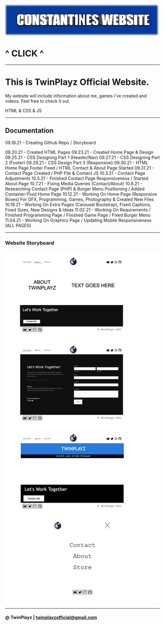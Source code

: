 
[![Website](https://github.com/ConstantineLinardakis/OfficialWebsite/blob/main/doc/THUMBNAIL.png)](https://constantinelinardakis.github.io/TwinPlayzOfficial/index.html)

# ^ CLICK  ^

___

# This is TwinPlayz Official Website. 
My website will include information about me, games i've created and videos. Feel free to check it out.

<dl>
  <dt>HTML & CSS & JS </dt>
</dl>

___

## Documentation

09.18.21 - Creating Github Repo / Storyboard

09.20.21 - Created HTML Pages
09.23.21 - Created Home Page & Design
09.25.21 - CSS Designing Part 1 (Header/Nav)
09.27.21 - CSS Designing Part 2 (Footer)
09.29.21 - CSS Design Part 3 (Responsive)
09.30.21 - HTML Home Page Footer Fixed / HTML Contact & About Page Started
09.31.21 - Contact Page Created / PHP File & Contact JS
10.3.21 - Contact Page Adjustments
10.5.21 - Finished Contact Page Responsiveness / Started About Page
10.7.21 - Fixing Media Queries (Contact/About)
10.8.21 - Researching Contact Page (PHP) & Burger Menu Positioning / Added Container-Fluid Home Page
10.12.21 - Working On Home Page (Responsive Boxes) For GFX, Programming, Games, Photography & Created New Files
10.19.21 - Working On Extra Pages (Carousel Bootstrap), Fixed Captions, Fixed Sizes, New Designs & Ideas
11.02.21 - Working On Requirements / Finished Programming Page / Finished Game Page / Fixed Burger Menu
11.04.21 - Working On Graphics Page / Updating Mobile Responsiveness (ALL PAGES)

___

### Website Storyboard
<img src="https://raw.githubusercontent.com/ConstantineLinardakis/TwinPlayzOfficial/main/src/assets/AboutPage.png">
<img src="https://raw.githubusercontent.com/ConstantineLinardakis/TwinPlayzOfficial/main/src/assets/ContactPage.png">
<img src="https://raw.githubusercontent.com/ConstantineLinardakis/TwinPlayzOfficial/main/src/assets/Home%20Page.png">
<img src="https://raw.githubusercontent.com/ConstantineLinardakis/TwinPlayzOfficial/main/src/assets/ShortSizePage.png">

___

#### @ TwinPlayz | twinplayzofficial@gmail.com


 
